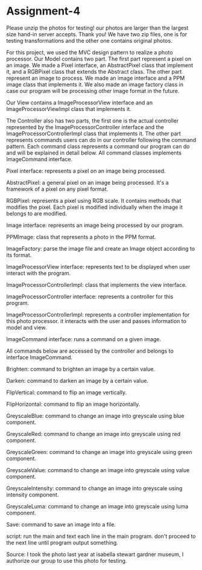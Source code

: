 # Assignment-4

Please unzip the photos for testing! our photos
are larger than the largest size hand-in server
accepts. Thank you! We have two zip files,
one is for testing transformations and the
other one contains original photos. 

For this project, we used the MVC design pattern to
realize a photo processor. Our Model contains two
part. The first part represent a pixel on an image.
We made a Pixel interface, an AbstractPixel class 
that implement it, and a RGBPixel class that 
extends the Abstract class. The other part represent
an image to process. We made an image interface and
a PPM image class that implements it. We also made 
an image factory class in case our program will be 
processing other image format in the future. 

Our View contains a ImageProcessorView interface 
and an ImageProcessorViewImpl class that 
implements it.

The Controller also has two parts, the first one
is the actual controller represented by the 
ImageProcessorController interface and the 
ImageProcessorControllerImpl class that implements
it. The other part represents commands users can
do in our controller following the command pattern.
Each command class represents a command our program
can do and will be explained in detail below. All
command classes implements ImageCommand interface. 

Pixel interface: represents a pixel on an image being
processed. 

AbstractPixel: a general pixel on an image being 
processed. It's a framework of a pixel on any 
pixel format. 

RGBPixel: represents a pixel using RGB scale. It 
contains methods that modifies the pixel. Each
pixel is modified individually when the image it
belongs to are modified. 

Image interface: represents an image being 
processed by our program. 

PPMImage: class that represents a photo in the
PPM format.

ImageFactory: parse the image file and create an
Image object according to its format. 

ImageProcessorView interface: represents text to
be displayed when user interact with the program.

ImageProcessorControllerImpl: class that implements
the view interface.

ImageProcessorController interface: represents a
controller for this program.

ImageProcessorControllerImpl: represents a 
controller implementation for this photo
processor. it interacts with the user and passes
information to model and view. 

ImageCommand interface: runs a command on a given
image. 

All commands below are accessed by the controller
and belongs to interface ImageCommand. 

Brighten: command to brighten an image by
a certain value.

Darken: command to darken an image by
a certain value.

FlipVertical: command to flip an image vertically.

FlipHorizontal: command to flip an image 
horizontally.

GreyscaleBlue: command to change an image into
greyscale using blue component.

GreyscaleRed: command to change an image into
greyscale using red component.

GreyscaleGreen: command to change an image into
greyscale using green component.

GreyscaleValue: command to change an image into
greyscale using value component.

GreyscaleIntensity: command to change an image into
greyscale using intensity component.

GreyscaleLuma: command to change an image into
greyscale using luma component.

Save: command to save an image into
a file.

script: run the main and text each line in the 
main program. don't proceed to the next line until
program output something. 

Source: 
I took the photo last year at 
isabella stewart gardner museum, I authorize 
our group to use this photo for testing. 






